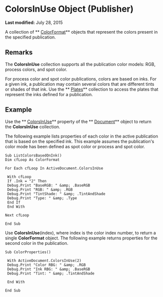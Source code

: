 
# ColorsInUse Object (Publisher)

 **Last modified:** July 28, 2015

A collection of  ** [ColorFormat](659069e1-e359-94d7-de06-a1d98378193b.md)** objects that represent the colors present in the specified publication.

## Remarks

The  **ColorsInUse** collection supports all the publication color models: RGB, process colors, and spot color.

For process color and spot color publications, colors are based on inks. For a given ink, a publication may contain several colors that are different tints or shades of that ink. Use the  ** [Plates](7da44b06-c94f-dadc-da91-09b757d5a076.md)** collection to access the plates that represent the inks defined for a publication.


## Example

Use the  ** [ColorsInUse](http://msdn.microsoft.com/library/b018ffbc-b848-c0d0-19fa-df053e45260d%28Office.15%29.aspx)** property of the ** [Document](44f02255-ff5b-bcfe-900f-61c8fdf61ef3.md)** object to return the **ColorsInUse** collection.

The following example lists properties of each color in the active publication that is based on the specified ink. This example assumes the publication's color mode has been defined as spot color or process and spot color.




```
Sub ListColorsBasedOnInk() 
Dim cfLoop As ColorFormat 
 
For Each cfLoop In ActiveDocument.ColorsInUse 
 
 With cfLoop 
 If .Ink = "2" Then 
 Debug.Print "BaseRGB: " &amp; .BaseRGB 
 Debug.Print "RGB: " &amp; .RGB 
 Debug.Print "TintShade: " &amp; .TintAndShade 
 Debug.Print "Type: " &amp; .Type 
 End If 
 End With 
 
Next cfLoop 
 
End Sub
```

Use  **ColorsInUse**(index), where index is the color index number, to return a single  **ColorFormat** object. The following example returns properties for the second color in the publication.




```
Sub ColorProperties() 
 
 With ActiveDocument.ColorsInUse(2) 
 Debug.Print "Color RBG: " &amp; .RGB 
 Debug.Print "Ink RBG: " &amp; .BaseRGB 
 Debug.Print "Tint: " &amp; .TintAndShade 
 
 End With 
 
End Sub
```

